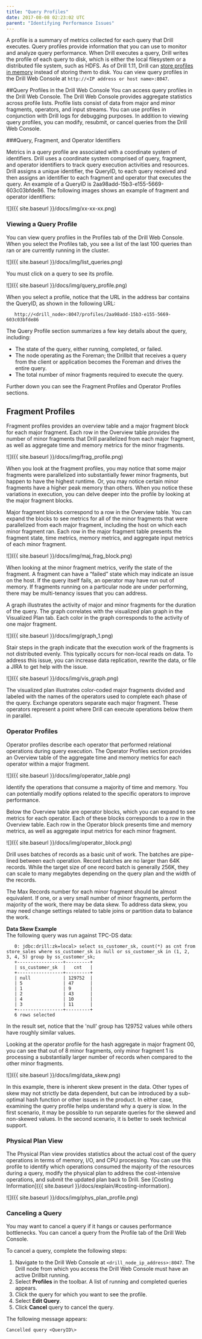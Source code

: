```yaml
---
title: "Query Profiles"
date: 2017-08-08 02:23:02 UTC
parent: "Identifying Performance Issues"
---
```


A profile is a summary of metrics collected for each query that Drill executes. Query profiles provide information that you can use to monitor and analyze query performance. When Drill executes a query, Drill writes the profile of each query to disk, which is either the local filesystem or a distributed file system, such as HDFS. As of Drill 1.11, Drill can [store profiles in memory]({{site.baseurl}}/docs/start-up-options/#configuring-start-up-options) instead of storing them to disk. You can view query profiles in the Drill Web Console at `http://<IP address or host name>:8047`.  

##Query Profiles in the Drill Web Console 
You can access query profiles in the Drill Web Console. The Drill Web Console provides aggregate statistics across profile lists. Profile lists consist of data from major and minor fragments, operators, and input streams. You can use profiles in conjunction with Drill logs for debugging purposes. In addition to viewing query profiles, you can modify, resubmit, or cancel queries from the Drill Web Console.  

###Query, Fragment, and Operator Identifiers  
 
Metrics in a query profile are associated with a coordinate system of identifiers. Drill uses a coordinate system comprised of query, fragment, and operator identifiers to track query execution activities and resources. Drill assigns a unique identifier, the QueryID, to each query received and then assigns an identifier to each fragment and operator that executes the query. An example of a QueryID is 2aa98add-15b3-e155-5669-603c03bfde86. The following images shows an example of fragment and operator identifiers:

![]({{ site.baseurl }}/docs/img/xx-xx-xx.png)  

### Viewing a Query Profile  

You can view query profiles in the Profiles tab of the Drill Web Console. When you select the Profiles tab, you see a list of the last 100 queries than ran or are currently running in the cluster.  

![]({{ site.baseurl }}/docs/img/list_queries.png)

You must click on a query to see its profile.  

![]({{ site.baseurl }}/docs/img/query_profile.png)  

When you select a profile, notice that the URL in the address bar contains the QueryID, as shown in the following URL:

       http://<drill_node>:8047/profiles/2aa98add-15b3-e155-5669-603c03bfde86
 
The Query Profile section summarizes a few key details about the query, including: 
 
 * The state of the query, either running, completed, or failed.  
 * The node operating as the Foreman; the Drillbit that receives a query from the client or application becomes the Foreman and drives the entire query. 
 * The total number of minor fragments required to execute the query.

Further down you can see the Fragment Profiles and Operator Profiles sections. 
 
## Fragment Profiles  

Fragment profiles provides an overview table and a major fragment block for each major fragment. Each row in the Overview table provides the number of minor fragments that Drill parallelized from each major fragment, as well as aggregate time and memory metrics for the minor fragments.  

![]({{ site.baseurl }}/docs/img/frag_profile.png)  

When you look at the fragment profiles, you may notice that some major fragments were parallelized into substantially fewer minor fragments, but happen to have the highest runtime.  Or, you may notice certain minor fragments have a higher peak memory than others. When you notice these variations in execution, you can delve deeper into the profile by looking at the major fragment blocks.
 
Major fragment blocks correspond to a row in the Overview table. You can expand the blocks to see metrics for all of the minor fragments that were parallelized from each major fragment, including the host on which each minor fragment ran. Each row in the major fragment table presents the fragment state, time metrics, memory metrics, and aggregate input metrics of each minor fragment.  

![]({{ site.baseurl }}/docs/img/maj_frag_block.png)  

When looking at the minor fragment metrics, verify the state of the fragment. A fragment can have a “failed” state which may indicate an issue on the host. If the query itself fails, an operator may have run out of memory. If fragments running on a particular node are under performing, there may be multi-tenancy issues that you can address.
 
A graph illustrates the activity of major and minor fragments for the duration of the query. The graph correlates with the visualized plan graph in the Visualized Plan tab. Each color in the graph corresponds to the activity of one major fragment. 

![]({{ site.baseurl }}/docs/img/graph_1.png)  

Stair steps in the graph indicate that the execution work of the fragments is not distributed evenly. This typically occurs for non-local reads on data. To address this issue, you can increase data replication, rewrite the data, or file a JIRA to get help with the issue.

![]({{ site.baseurl }}/docs/img/vis_graph.png)  

The visualized plan illustrates color-coded major fragments divided and labeled with the names of the operators used to complete each phase of the query. Exchange operators separate each major fragment. These operators represent a point where Drill can execute operations below them in parallel.  

### Operator Profiles  

Operator profiles describe each operator that performed relational operations during query execution. The Operator Profiles section provides an Overview table of the aggregate time and memory metrics for each operator within a major fragment.  

![]({{ site.baseurl }}/docs/img/operator_table.png)  
 
Identify the operations that consume a majority of time and memory. You can potentially modify options related to the specific operators to improve performance.
 
Below the Overview table are operator blocks, which you can expand to see metrics for each operator. Each of these blocks corresponds to a row in the Overview table. Each row in the Operator block presents time and memory metrics, as well as aggregate input metrics for each minor fragment.  

![]({{ site.baseurl }}/docs/img/operator_block.png)  
 
Drill uses batches of records as a basic unit of work. The batches are pipe-lined between each operation. Record batches are no larger than 64K records. While the target size of one record batch is generally 256K, they can scale to many megabytes depending on the query plan and the width of the records.

The Max Records number for each minor fragment should be almost equivalent. If one, or a very small number of minor fragments, perform the majority of the work, there may be data skew. To address data skew, you may need change settings related to table joins or partition data to balance the work.  

**Data Skew Example**  
The following query was run against TPC-DS data:

       0: jdbc:drill:zk=local> select ss_customer_sk, count(*) as cnt from store_sales where ss_customer_sk is null or ss_customer_sk in (1, 2, 3, 4, 5) group by ss_customer_sk;
       +-----------------+---------+
       | ss_customer_sk  |   cnt   |
       +-----------------+---------+
       | null            | 129752  |
       | 5               | 47      |
       | 1               | 9       |
       | 2               | 43      |
       | 4               | 10      |
       | 3               | 11      |
       +-----------------+---------+
       6 rows selected
 
In the result set, notice that the 'null' group has 129752 values while others have roughly similar values.  

Looking at the operator profile for the hash aggregate in major fragment 00, you can see that out of 8 minor fragments, only minor fragment 1 is processing a substantially larger number of records when compared to the other minor fragments.  

![]({{ site.baseurl }}/docs/img/data_skew.png)  

In this example, there is inherent skew present in the data. Other types of skew may not strictly be data dependent, but can be introduced by a sub-optimal hash function or other issues in the product. In either case, examining the query profile helps understand why a query is slow. In the first scenario, it may be possible to run separate queries for the skewed and non-skewed values. In the second scenario, it is better to seek technical support.  

### Physical Plan View  

The Physical Plan view provides statistics about the actual cost of the query operations in terms of memory, I/O, and CPU processing. You can use this profile to identify which operations consumed the majority of the resources during a query, modify the physical plan to address the cost-intensive operations, and submit the updated plan back to Drill. See [Costing Information]({{ site.baseurl }}/docs/explain/#costing-information).  

![]({{ site.baseurl }}/docs/img/phys_plan_profile.png)  

### Canceling a Query  

You may want to cancel a query if it hangs or causes performance bottlenecks. You can cancel a query from the Profile tab of the Drill Web Console.
 
To cancel a query, complete the following steps:  

1. Navigate to the Drill Web Console at `<drill_node_ip_address>:8047`.
The Drill node from which you access the Drill Web Console must have an active Drillbit running.
2. Select **Profiles** in the toolbar.
A list of running and completed queries appears.
3. Click the query for which you want to see the profile.
4. Select **Edit Query**.
5. Click **Cancel** query to cancel the query.  

The following message appears:  

    Cancelled query <QueryID\>





